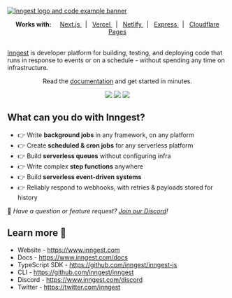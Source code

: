 [![Inngest logo and code example banner](https://user-images.githubusercontent.com/1736957/196696407-96bb7a3a-61bd-4146-b74f-adc29ef15fd1.png)](https://www.inngest.com)

<div align="center">
  <strong>Works with:</strong>&nbsp;&nbsp;&nbsp;&nbsp;
  
  <a href="https://www.inngest.com/docs/frameworks/nextjs?ref=org-readme">
    Next.js
  </a>&nbsp;&nbsp;|&nbsp;&nbsp;
  
  <a href="https://www.inngest.com/docs/deploy?ref=org-readme">
    Vercel
  </a>&nbsp;&nbsp;|&nbsp;&nbsp;
  
  <a href="https://www.inngest.com/docs/deploy/netlify?ref=org-readme">
    Netlify
  </a>&nbsp;&nbsp;|&nbsp;&nbsp;
  
  <a href="https://www.inngest.com/docs/frameworks/express?ref=org-readme">
    Express
  </a>&nbsp;&nbsp;|&nbsp;&nbsp;
  
  <a href="https://www.inngest.com/docs/frameworks/cloudflare-pages?ref=org-readme">
    Cloudflare Pages
  </a>
</div>
<br>

[Inngest](https://www.inngest.com) is developer platform for building, testing, and deploying code that runs in response to events or on a schedule - without spending any time on infrastructure.


<div align="center">
  Read the <a href="https://www.inngest.com/docs">documentation</a> and get started in minutes.
  <p>

<a href="https://www.npmjs.com/package/inngest"><img src="https://img.shields.io/npm/v/inngest" /></a>
<a href="https://discord.gg/EuesV2ZSnX"><img src="https://img.shields.io/discord/842170679536517141?label=discord" /></a>
<a href="https://twitter.com/inngest"><img src="https://img.shields.io/twitter/follow/inngest?style=social" /></a>

  </p>
</div>

## What can you do with Inngest?

- 👉 Write <b>background jobs</b> in any framework, on any platform <br />
- 👉 Create <b>scheduled & cron jobs</b> for any serverless platform <br />
- 👉 Build <b>serverless queues</b> without configuring infra <br />
- 👉 Write complex <b>step functions</b> anywhere <br />
- 👉 Build <b>serverless event-driven systems</b> <br />
- 👉 Reliably respond to webhooks, with retries & payloads stored for history <br />

👋 _Have a question or feature request? [Join our Discord](https://www.inngest.com/discord)!_

## Learn more 🌱

- Website - https://www.inngest.com
- Docs - https://www.inngest.com/docs
- TypeScript SDK - https://github.com/inngest/inngest-js
- CLI - https://github.com/inngest/inngest
- Discord - https://www.inngest.com/discord
- Twitter - https://twitter.com/inngest
